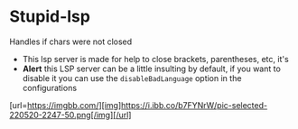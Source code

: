# Stupid-lsp

Handles if chars were not closed

- This lsp server is made for help to close brackets, parentheses, etc, it's
- **Alert** this LSP server can be a little insulting by default, if you want to
  disable it you can use the `disableBadLanguage` option in the configurations

[url=https://imgbb.com/][img]https://i.ibb.co/b7FYNrW/pic-selected-220520-2247-50.png[/img][/url]
